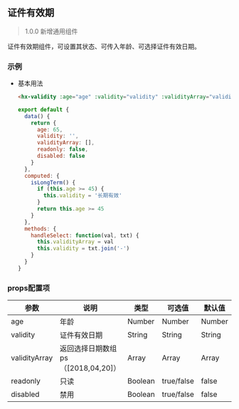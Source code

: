 ## 证件有效期

> 1.0.0 新增通用组件

证件有效期组件，可设置其状态、可传入年龄、可选择证件有效日期。

### 示例
- 基本用法
  ```html
  <hx-validity :age="age" :validity="validity" :validityArray="validityArray" :readonly="readonly" :disabled="disabled" @receive="handleSelect" :isLongTerm="isLongTerm"></hx-validity>
  ```
  ```js
  export default {
    data() {
      return {
        age: 65,
        validity: '',
        validityArray: [],
        readonly: false,
        disabled: false
      }
    },
    computed: {
      isLongTerm() {
        if (this.age >= 45) {
          this.validity = '长期有效'
        }
        return this.age >= 45
      }
    },
    methods: {
      handleSelect: function(val, txt) {
        this.validityArray = val
        this.validity = txt.join('-')
      }
    }
  }
  ```
### props配置项
| 参数 | 说明 | 类型 | 可选值 | 默认值 |
| - | - | - | - | - |
| age | 年龄 | Number | Number | Number |
| validity | 证件有效日期 | String | String | String |
| validityArray | 返回选择日期数组ps（[2018,04,20]） | Array | Array | Array |
| readonly | 只读 | Boolean | true/false| false |
| disabled | 禁用 | Boolean | true/false| false |